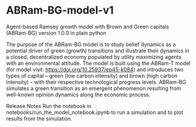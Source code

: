 # ABRam-BG-model-v1
Agent-based Ramsey growth model with Brown and Green capitals (ABRam-BG) version 1.0.0 in plain python

The purpose of the ABRam-BG model is to study belief dynamics as a potential driver of green (growth) transitions and illustrate their dynamics in a closed, decentralized economy populated by utility maximizing agents with an environmental attitude. The model is built using the ABRam-T model (for model visit: https://doi.org/10.25937/ep45-k084) and introduces two types of capital – green (low carbon intensity) and brown (high carbon intensity) – with their respective technological progress levels. ABRam-BG simulates a green transition as an emergent phenomenon resulting from well-known opinion dynamics along the economic process.

Release Notes
Run the notebook in notebooks/run_the_model_notebook.ipynb to run a simulation and to plot results from the simulation.
